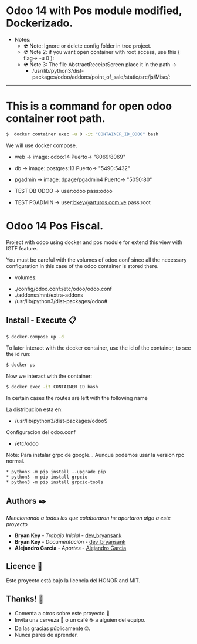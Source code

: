 # Odoo 14 with Pos module modified, Dockerizado.

- Notes:
  * ☢ Note: Ignore or delete config folder in tree project.
  * ☢ Note 2: if you want open container with root access, use this ( flag-> -u 0 ):
  * ☢ Note 3: The file AbstractReceiptScreen place it in the path ->
    * /usr/lib/python3/dist-packages/odoo/addons/point_of_sale/static/src/js/Misc/:

<hr />

# This is a command for open odoo container root path.

```bash
$  docker container exec -u 0 -it "CONTAINER_ID_ODOO" bash
```


We will use docker compose. 
- web           -> image: odoo:14             Puerto-> "8069:8069"
- db            -> image: postgres:13         Puerto-> "5490:5432" 
- pgadmin       -> image: dpage/pgadmin4      Puerto-> "5050:80"

- TEST DB ODOO     -> user:odoo pass:odoo
- TEST PGADMIN  -> user:bkey@arturos.com.ve pass:root

# Odoo 14 Pos Fiscal.
Project with odoo using docker and pos module for extend this view with IGTF feature.

You must be careful with the volumes of odoo.conf since all the necessary configuration in this case of the odoo container is stored there.

- volumes:
*   ./config/odoo.conf:/etc/odoo/odoo.conf
*   ./addons:/mnt/extra-addons
*   /usr/lib/python3/dist-packages/odoo#

## Install - Execute 📋

```bash
$ docker-compose up -d
```

<p>To later interact with the docker container, use the id of the container, to see the id run:</p>

```bash
$ docker ps
```

<p>Now we interact with the container:</p>

```bash
$ docker exec -it CONTAINER_ID bash
```

<p>In certain cases the routes are left with the following name</p>

La distribucion esta en:
- /usr/lib/python3/dist-packages/odoo$

Configuracion del odoo.conf
- /etc/odoo

Note: 
Para instalar grpc de google... 
Aunque podemos usar la version rpc normal.
~~~
* python3 -m pip install --upgrade pip
* python3 -m pip install grpcio
* python3 -m pip install grpcio-tools
~~~

## Authors ✒️

_Mencionando a todos los que colaboraron he aportaron algo a este proyecto_

* **Bryan Key** - *Trabajo Inicial* - [dev_bryansank](https://github.com/bryansank) 
* **Bryan Key** - *Documentación* - [dev_bryansank](https://github.com/bryansank)
* **Alejandro Garcia** - *Aportes* - [Alejandro Garcia](https://github.com/alejandro-garcia)

## Licence 📄

Este proyecto está bajo la licencia del HONOR and MIT.

## Thanks! 🎁

* Comenta a otros sobre este proyecto 📢
* Invita una cerveza 🍺 o un café ☕ a alguien del equipo. 
* Da las gracias públicamente 🤓.
* Nunca pares de aprender.
